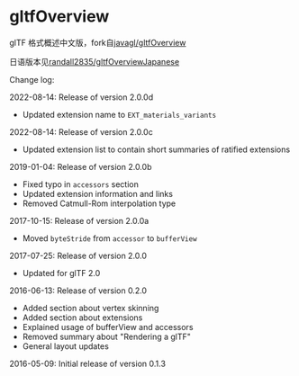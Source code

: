 # gltfOverview

glTF 格式概述中文版，fork自[javagl/gltfOverview](https://github.com/javagl/gltfOverview/releases)

日语版本见[randall2835/gltfOverviewJapanese](https://github.com/randall2835/gltfOverviewJapanese)

Change log:

2022-08-14: Release of version 2.0.0d
  * Updated extension name to `EXT_materials_variants`

2022-08-14: Release of version 2.0.0c
  * Updated extension list to contain short summaries of ratified extensions

2019-01-04: Release of version 2.0.0b
  * Fixed typo in `accessors` section
  * Updated extension information and links
  * Removed Catmull-Rom interpolation type
  
2017-10-15: Release of version 2.0.0a
  * Moved `byteStride` from `accessor` to `bufferView`
  
2017-07-25: Release of version 2.0.0
  * Updated for glTF 2.0

2016-06-13: Release of version 0.2.0
  * Added section about vertex skinning
  * Added section about extensions
  * Explained usage of bufferView and accessors
  * Removed summary about "Rendering a glTF"
  * General layout updates 

2016-05-09: Initial release of version 0.1.3

